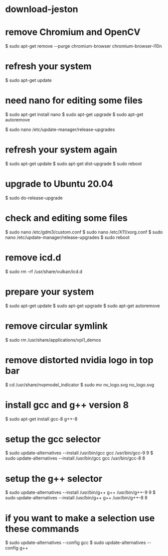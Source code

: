 # download-jeston

# remove Chromium and OpenCV
$ sudo apt-get remove --purge chromium-browser chromium-browser-l10n
# refresh your system
$ sudo apt-get update
# need nano for editing some files
$ sudo apt-get install nano
$ sudo apt-get upgrade
$ sudo apt-get autoremove

$ sudo nano /etc/update-manager/release-upgrades

# refresh your system again
$ sudo apt-get update
$ sudo apt-get dist-upgrade
$ sudo reboot

# upgrade to Ubuntu 20.04
$ sudo do-release-upgrade

# check and editing some files
$ sudo nano /etc/gdm3/custom.conf
$ sudo nano /etc/X11/xorg.conf
$ sudo nano /etc/update-manager/release-upgrades
$ sudo reboot

# remove icd.d
$ sudo rm -rf /usr/share/vulkan/icd.d

# prepare your system
$ sudo apt-get update
$ sudo apt-get upgrade
$ sudo apt-get autoremove
# remove circular symlink
$ sudo rm /usr/share/applications/vpi1_demos
# remove distorted nvidia logo in top bar
$ cd /usr/share/nvpmodel_indicator
$ sudo mv nv_logo.svg no_logo.svg

# install gcc and g++ version 8
$ sudo apt-get install gcc-8 g++-8
# setup the gcc selector
$ sudo update-alternatives --install /usr/bin/gcc gcc /usr/bin/gcc-9 9
$ sudo update-alternatives --install /usr/bin/gcc gcc /usr/bin/gcc-8 8
# setup the g++ selector
$ sudo update-alternatives --install /usr/bin/g++ g++ /usr/bin/g++-9 9
$ sudo update-alternatives --install /usr/bin/g++ g++ /usr/bin/g++-8 8
# if you want to make a selection use these commands
$ sudo update-alternatives --config gcc
$ sudo update-alternatives --config g++
